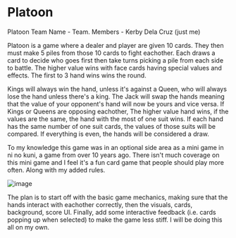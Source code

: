 # Platoon

Platoon
Team Name - Team.
Members - Kerby Dela Cruz (just me)

Platoon is a game where a dealer and player are given 10 cards. They then must make
5 piles from those 10 cards to fight eachother. Each draws a card to decide who goes first
then take turns picking a pile from each side to battle. The higher value wins with
face cards having special values and effects. The first to 3 hand wins wins the round.

Kings will always win the hand, unless it's against a Queen, who will always lose the
hand unless there's a king. The Jack will swap the hands meaning that the value of your
opponent's hand will now be yours and vice versa. If Kings or Queens are opposing
eachother, The higher value hand wins, if the values are the same, the hand with
the most of one suit wins. If each hand has the same number of one suit cards, the
values of those suits will be compared. If everything is even, the hands will be
considered a draw.

To my knowledge this game was in an optional side area as a mini game in ni no kuni,
a game from over 10 years ago. There isn't much coverage on this mini game and I feel
it's a fun card game that people should play more often. Along with my added rules.

![image](https://github.com/user-attachments/assets/2017a64d-e215-48a2-8c7c-91f77207263a)


The plan is to start off with the basic game mechanics, making sure that the hands
interact with eachother correctly, then the visuals, cards, background, score UI.
Finally, add some interactive feedback (i.e. cards popping up when selected) to
make the game less stiff. I will be doing this all on my own.
